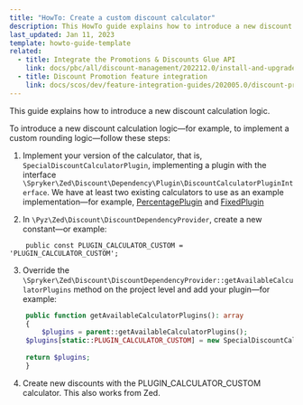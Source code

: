 ```yaml
---
title: "HowTo: Create a custom discount calculator"
description: This HowTo guide explains how to introduce a new discount calculation logic.
last_updated: Jan 11, 2023
template: howto-guide-template
related:
  - title: Integrate the Promotions & Discounts Glue API
    link: docs/pbc/all/discount-management/202212.0/install-and-upgrade/integrate-the-promotions-and-discounts-glue-api.html
  - title: Discount Promotion feature integration
    link: docs/scos/dev/feature-integration-guides/202005.0/discount-promotion-feature-integration.html
---
```


This guide explains how to introduce a new discount calculation logic.

To introduce a new discount calculation logic—for example, to implement a custom rounding logic—follow these steps:

1. Implement your version of the calculator, that is, `SpecialDiscountCalculatorPlugin`, implementing a plugin with the interface `\Spryker\Zed\Discount\Dependency\Plugin\DiscountCalculatorPluginInterface`.
We have at least two existing calculators to use as an example implementation—for example, [PercentagePlugin](https://github.com/spryker/discount/blob/master/src/Spryker/Zed/Discount/Communication/Plugin/Calculator/PercentagePlugin.php) and [FixedPlugin](https://github.com/spryker/discount/blob/master/src/Spryker/Zed/Discount/Communication/Plugin/Calculator/FixedPlugin.php)

2. In `\Pyz\Zed\Discount\DiscountDependencyProvider`, create a new constant—or example:
```
    public const PLUGIN_CALCULATOR_CUSTOM = 'PLUGIN_CALCULATOR_CUSTOM';
```

3. Override the `\Spryker\Zed\Discount\DiscountDependencyProvider::getAvailableCalculatorPlugins` method on the project level and add your plugin—for example:

```php
    public function getAvailableCalculatorPlugins(): array
    {
    	$plugins = parent::getAvailableCalculatorPlugins();
	$plugins[static::PLUGIN_CALCULATOR_CUSTOM] = new SpecialDiscountCalculatorPlugin();
	
	return $plugins;
    }

```

4. Create new discounts with the PLUGIN_CALCULATOR_CUSTOM calculator. This also works from Zed.
